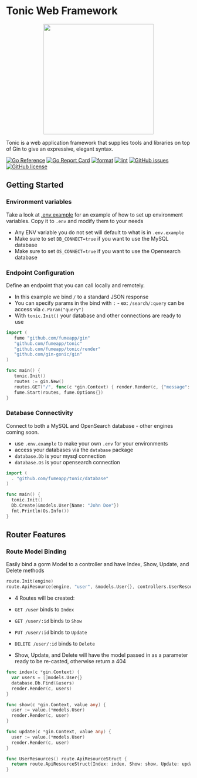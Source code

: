 
# Tonic Web Framework

<p align="center">
  <img src="https://raw.githubusercontent.com/fumeapp/tonic/main/tonic.jpg" width="300" />
</p>

Tonic is a web application framework that supplies tools and libraries on top of Gin to give an expressive, elegant syntax.

[![Go Reference](https://pkg.go.dev/badge/github.com/fumeapp/tonic.svg)](https://pkg.go.dev/github.com/fumeapp/tonic)
[![Go Report Card](https://goreportcard.com/badge/github.com/fumeapp/tonic)](https://goreportcard.com/report/github.com/fumeapp/tonic)
[![format](https://github.com/fumeapp/tonic/actions/workflows/format.yml/badge.svg)](https://github.com/fumeapp/tonic/actions/workflows/format.yml)
[![lint](https://github.com/fumeapp/tonic/actions/workflows/lint.yml/badge.svg)](https://github.com/fumeapp/tonic/actions/workflows/lint.yml)
[![GitHub issues](https://img.shields.io/github/issues/fumeapp/tonic)](https://github.com/fumeapp/tonic/issues)
[![GitHub license](https://img.shields.io/github/license/fumeapp/tonic)](https://github.com/fumeapp/tonic/blob/main/license)

## Getting Started

### Environment variables

Take a look at [.env.example](https://github.com/fumeapp/tonic/blob/main/.env.example) for an example of how to set up environment variables. Copy it to `.env` and modify them to your needs
* Any ENV variable you do not set will default to what is in `.env.example`
* Make sure to set `DB_CONNECT=true` if you want to use the MySQL database
* Make sure to set `OS_CONNECT=true` if you want to use the Opensearch database


### Endpoint Configuration
Define an endpoint that you can call locally and remotely.
* In this example we bind `/` to a standard JSON response
* You can specify params in the bind with `:` - ex: `/search/:query` can be access via `c.Param("query")`
* With `tonic.Init()` your database and other connections are ready to use

```go
import (
   fume "github.com/fumeapp/gin"
   "github.com/fumeapp/tonic"
   "github.com/fumeapp/tonic/render"
   "github.com/gin-gonic/gin"
)

func main() {
   tonic.Init()
   routes := gin.New()
   routes.GET("/", func(c *gin.Context) { render.Render(c, {"message": "Hello World"}) })
   fume.Start(routes, fume.Options{})
}
```

### Database Connectivity
Connect to both a MySQL and OpenSearch database - other engines coming soon.
* use `.env.example` to make your own `.env` for your environments
* access your databases via the `database` package
* `database.Db` is your mysql connection
* `database.Os` is your opensearch connection

```go
import (
  . "github.com/fumeapp/tonic/database"
)

func main() {
  tonic.Init()
  Db.Create(&models.User{Name: "John Doe"})
  fmt.Println(Os.Info())
}
```

## Router Features
### Route Model Binding

Easily bind a gorm Model to a controller and have Index, Show, Update, and Delete methods

```go
route.Init(engine)
route.ApiResource(engine, "user", &models.User{}, controllers.UserResources())
```
* 4 Routes will be created:
* `GET /user` binds to `Index`
* `GET /user/:id` binds to `Show`
* `PUT /user/:id` binds to `Update`
* `DELETE /user/:id` binds to `Delete`

* Show, Update, and Delete will have the model passed in as a parameter ready to be re-casted, otherwise return a 404

```go
func index(c *gin.Context) {
  var users = []models.User{}
  database.Db.Find(&users)
  render.Render(c, users)
}

func show(c *gin.Context, value any) {
  user := value.(*models.User)
  render.Render(c, user)
}

func update(c *gin.Context, value any) {
  user := value.(*models.User)
  render.Render(c, user)
}

func UserResources() route.ApiResourceStruct {
  return route.ApiResourceStruct{Index: index, Show: show, Update: update}
}
```
